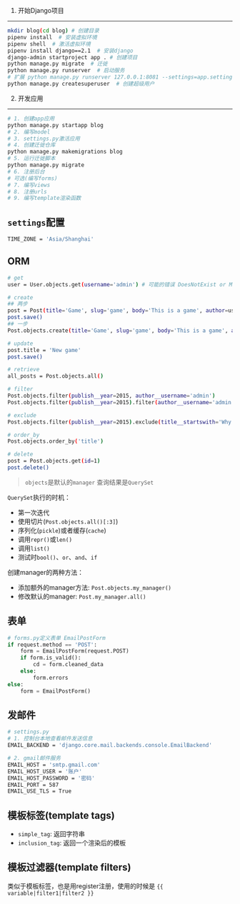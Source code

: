 1. 开始Django项目
----

```bash
mkdir blog(cd blog) # 创建目录
pipenv install  # 安装虚拟环境
pipenv shell  # 激活虚拟环境
pipenv install django==2.1  # 安装django
django-admin startproject app . # 创建项目
python manage.py migrate  # 迁徙
python manage.py runserver  # 启动服务
# 扩展 python manage.py runserver 127.0.0.1:8081 --settings=app.settings
python manage.py createsuperuser  # 创建超级用户
```

2. 开发应用
----

```bash
# 1. 创建app应用
python manage.py startapp blog
# 2. 编写model
# 3. settings.py激活应用
# 4. 创建迁徙仓库
python manage.py makemigrations blog
# 5. 运行迁徙脚本
python manage.py migrate
# 6. 注册后台
# 可选(编写forms)
# 7. 编写views
# 8. 注册urls
# 9. 编写template渲染函数
```

`settings`配置
----

```bash
TIME_ZONE = 'Asia/Shanghai'
```


ORM
----

```bash
# get
user = User.objects.get(username='admin') # 可能的错误 DoesNotExist or MultipleObjectsReturned

# create
## 两步
post = Post(title='Game', slug='game', body='This is a game', author=user)
post.save()
## 一步
Post.objects.create(title='Game', slug='game', body='This is a game', author=user)

# update
post.title = 'New game'
post.save()

# retrieve
all_posts = Post.objects.all()

# filter
Post.objects.filter(publish__year=2015, author__username='admin')
Post.objects.filter(publish__year=2015).filter(author__username='admin')

# exclude
Post.objects.filter(publish__year=2015).exclude(title__startswith='Why')

# order_by
Post.objects.order_by('title')

# delete
post = Post.objects.get(id=1)
post.delete()
```

> `objects`是默认的`manager`
> 查询结果是`QuerySet`

`QuerySet`执行的时机：
- 第一次迭代
- 使用切片(`Post.objects.all()[:3]`)
- 序列化(`pickle`)或者缓存(`cache`)
- 调用`repr()`或`len()`
- 调用`list()`
- 测试时`bool()`、`or`、`and`、`if`

创建manager的两种方法：
- 添加额外的manager方法: `Post.objects.my_manager()`
- 修改默认的manager: `Post.my_manager.all()`

表单
----

```python
# forms.py定义表单 EmailPostForm
if request.method == 'POST':
    form = EmailPostForm(request.POST)
    if form.is_valid():
        cd = form.cleaned_data
    else:
        form.errors
else:
    form = EmailPostForm()
```

发邮件
----

```bash
# settings.py
# 1. 控制台本地查看邮件发送信息
EMAIL_BACKEND = 'django.core.mail.backends.console.EmailBackend'

# 2. gmail邮件服务
EMAIL_HOST = 'smtp.gmail.com'
EMAIL_HOST_USER = '账户'
EMAIL_HOST_PASSWORD = '密码'
EMAIL_PORT = 587
EMAIL_USE_TLS = True
```

模板标签(template tags)
----

- `simple_tag`: 返回字符串
- `inclusion_tag`: 返回一个渲染后的模板

模板过滤器(template filters)
----

类似于模板标签，也是用register注册，使用的时候是 `{{ variable|filter1|filter2 }}`

